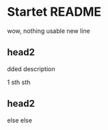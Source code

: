 # Startet README
wow, nothing usable
new line
## head2
dded description

1
sth sth
## head2

else else
